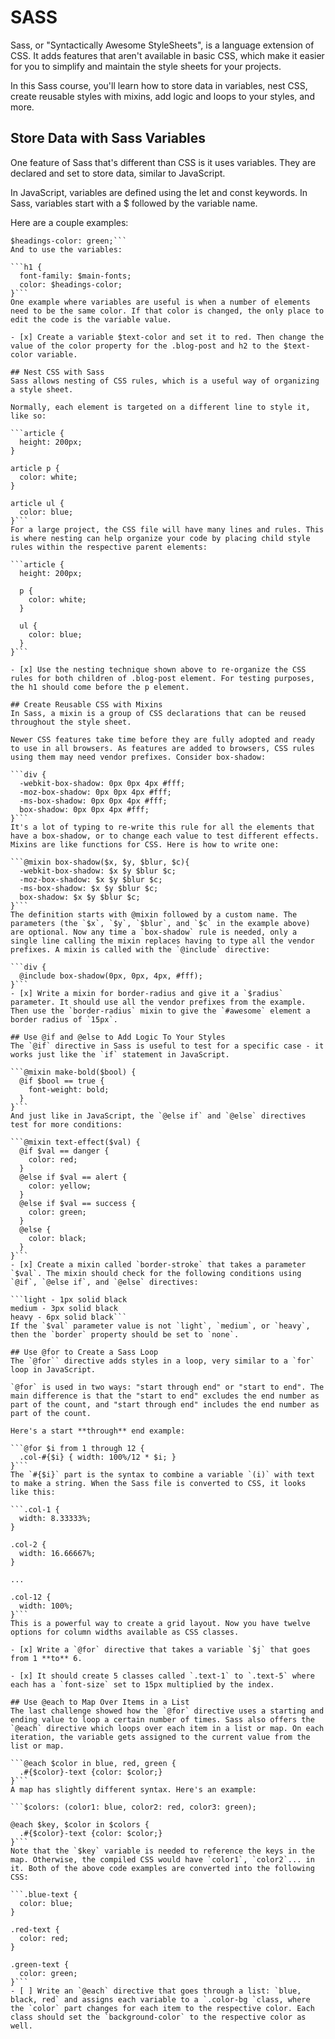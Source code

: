 # SASS

Sass, or "Syntactically Awesome StyleSheets", is a language extension of CSS. It adds features that aren't available in basic CSS, which make it easier for you to simplify and maintain the style sheets for your projects.

In this Sass course, you'll learn how to store data in variables, nest CSS, create reusable styles with mixins, add logic and loops to your styles, and more.

## Store Data with Sass Variables
One feature of Sass that's different than CSS is it uses variables. They are declared and set to store data, similar to JavaScript.

In JavaScript, variables are defined using the let and const keywords. In Sass, variables start with a $ followed by the variable name.

Here are a couple examples:

```$main-fonts: Arial, sans-serif;
$headings-color: green;```
And to use the variables:

```h1 {
  font-family: $main-fonts;
  color: $headings-color;
}```
One example where variables are useful is when a number of elements need to be the same color. If that color is changed, the only place to edit the code is the variable value.

- [x] Create a variable $text-color and set it to red. Then change the value of the color property for the .blog-post and h2 to the $text-color variable.

## Nest CSS with Sass
Sass allows nesting of CSS rules, which is a useful way of organizing a style sheet.

Normally, each element is targeted on a different line to style it, like so:

```article {
  height: 200px;
}

article p {
  color: white;
}

article ul {
  color: blue;
}```
For a large project, the CSS file will have many lines and rules. This is where nesting can help organize your code by placing child style rules within the respective parent elements:

```article {
  height: 200px;

  p {
    color: white;
  }

  ul {
    color: blue;
  }
}```

- [x] Use the nesting technique shown above to re-organize the CSS rules for both children of .blog-post element. For testing purposes, the h1 should come before the p element.

## Create Reusable CSS with Mixins
In Sass, a mixin is a group of CSS declarations that can be reused throughout the style sheet.

Newer CSS features take time before they are fully adopted and ready to use in all browsers. As features are added to browsers, CSS rules using them may need vendor prefixes. Consider box-shadow:

```div {
  -webkit-box-shadow: 0px 0px 4px #fff;
  -moz-box-shadow: 0px 0px 4px #fff;
  -ms-box-shadow: 0px 0px 4px #fff;
  box-shadow: 0px 0px 4px #fff;
}```
It's a lot of typing to re-write this rule for all the elements that have a box-shadow, or to change each value to test different effects. Mixins are like functions for CSS. Here is how to write one:

```@mixin box-shadow($x, $y, $blur, $c){ 
  -webkit-box-shadow: $x $y $blur $c;
  -moz-box-shadow: $x $y $blur $c;
  -ms-box-shadow: $x $y $blur $c;
  box-shadow: $x $y $blur $c;
}```
The definition starts with @mixin followed by a custom name. The parameters (the `$x`, `$y`, `$blur`, and `$c` in the example above) are optional. Now any time a `box-shadow` rule is needed, only a single line calling the mixin replaces having to type all the vendor prefixes. A mixin is called with the `@include` directive:

```div {
  @include box-shadow(0px, 0px, 4px, #fff);
}```
- [x] Write a mixin for border-radius and give it a `$radius` parameter. It should use all the vendor prefixes from the example. Then use the `border-radius` mixin to give the `#awesome` element a border radius of `15px`.

## Use @if and @else to Add Logic To Your Styles
The `@if` directive in Sass is useful to test for a specific case - it works just like the `if` statement in JavaScript.

```@mixin make-bold($bool) {
  @if $bool == true {
    font-weight: bold;
  }
}```
And just like in JavaScript, the `@else if` and `@else` directives test for more conditions:

```@mixin text-effect($val) {
  @if $val == danger {
    color: red;
  }
  @else if $val == alert {
    color: yellow;
  }
  @else if $val == success {
    color: green;
  }
  @else {
    color: black;
  }
}```
- [x] Create a mixin called `border-stroke` that takes a parameter `$val`. The mixin should check for the following conditions using `@if`, `@else if`, and `@else` directives:

```light - 1px solid black
medium - 3px solid black
heavy - 6px solid black```
If the `$val` parameter value is not `light`, `medium`, or `heavy`, then the `border` property should be set to `none`.

## Use @for to Create a Sass Loop
The `@for`` directive adds styles in a loop, very similar to a `for` loop in JavaScript.

`@for` is used in two ways: "start through end" or "start to end". The main difference is that the "start to end" excludes the end number as part of the count, and "start through end" includes the end number as part of the count.

Here's a start **through** end example:

```@for $i from 1 through 12 {
  .col-#{$i} { width: 100%/12 * $i; }
}```
The `#{$i}` part is the syntax to combine a variable `(i)` with text to make a string. When the Sass file is converted to CSS, it looks like this:

```.col-1 {
  width: 8.33333%;
}

.col-2 {
  width: 16.66667%;
}

...

.col-12 {
  width: 100%;
}```
This is a powerful way to create a grid layout. Now you have twelve options for column widths available as CSS classes.

- [x] Write a `@for` directive that takes a variable `$j` that goes from 1 **to** 6.

- [x] It should create 5 classes called `.text-1` to `.text-5` where each has a `font-size` set to 15px multiplied by the index.

## Use @each to Map Over Items in a List
The last challenge showed how the `@for` directive uses a starting and ending value to loop a certain number of times. Sass also offers the `@each` directive which loops over each item in a list or map. On each iteration, the variable gets assigned to the current value from the list or map.

```@each $color in blue, red, green {
  .#{$color}-text {color: $color;}
}```
A map has slightly different syntax. Here's an example:

```$colors: (color1: blue, color2: red, color3: green);

@each $key, $color in $colors {
  .#{$color}-text {color: $color;}
}```
Note that the `$key` variable is needed to reference the keys in the map. Otherwise, the compiled CSS would have `color1`, `color2`... in it. Both of the above code examples are converted into the following CSS:

```.blue-text {
  color: blue;
}

.red-text {
  color: red;
}

.green-text {
  color: green;
}```
- [ ] Write an `@each` directive that goes through a list: `blue, black, red` and assigns each variable to a `.color-bg `class, where the `color` part changes for each item to the respective color. Each class should set the `background-color` to the respective color as well.

